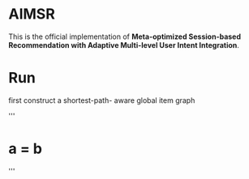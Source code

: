 # AIMSR

This is the official implementation of **Meta-optimized Session-based Recommendation with Adaptive Multi-level User Intent Integration**.

# Run

first construct a shortest-path- aware global item graph

'''
# a = b
'''
